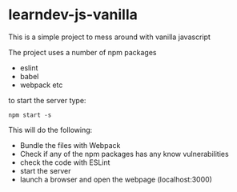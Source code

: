 # learndev-js-vanilla

This is a simple project to mess around with vanilla javascript

The project uses a number of npm packages
* eslint
* babel
* webpack
etc

to start the server type:
```
npm start -s
```

This will do the following:
* Bundle the files with Webpack
* Check if any of the npm packages has any know vulnerabilities
* check the code with ESLint
* start the server
* launch a browser and open the webpage (localhost:3000)

